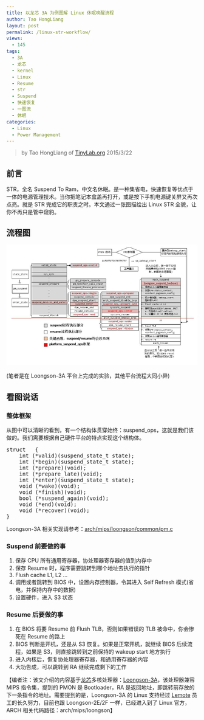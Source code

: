 ```yaml
---
title: 以龙芯 3A 为例图解 Linux 休眠唤醒流程
author: Tao HongLiang
layout: post
permalink: /linux-str-workflow/
views:
  - 145
tags:
  - 3A
  - 龙芯
  - kernel
  - Linux
  - Resume
  - str
  - Suspend
  - 快速恢复
  - 一图流
  - 休眠
categories:
  - Linux
  - Power Management
---
```


<!-- title: 图解 Linux STR 流程 -->

<!-- %s/!\[image\](/&\/wp-content\/uploads\/2015\/03\// -->

> by Tao HongLiang of [TinyLab.org][1]
> 2015/3/22


## 前言

STR，全名 Suspend To Ram，中文名休眠。是一种集省电，快速恢复等优点于一体的电源管理技术。当你把笔记本盒盖再打开，或是按下手机电源键关屏又再次点亮。就是 STR 完成它的职责之时。本文通过一张图描绘出 Linux STR 全貌，让你不再只是管中窥豹。

## 流程图

![流程图][2]

(笔者是在 Loongson-3A 平台上完成的实验，其他平台流程大同小异)

## 看图说话

### 整体框架

从图中可以清晰的看到，有一个结构体贯穿始终：suspend_ops，这就是我们该做的。我们需要根据自己硬件平台的特点实现这个结构体。

<pre>struct   {
    int (*valid)(suspend_state_t state);
    int (*begin)(suspend_state_t state);
    int (*prepare)(void);
    int (*prepare_late)(void);
    int (*enter)(suspend_state_t state);
    void (*wake)(void);
    void (*finish)(void);
    bool (*suspend_again)(void);
    void (*end)(void);
    void (*recover)(void);
}
</pre>

Loongson-3A 相关实现请参考：[arch/mips/loongson/common/pm.c][3]

### Suspend 前要做的事

  1. 保存 CPU 所有通用寄存器，协处理器寄存器的值到内存中
  2. 保存 Resume 时，程序需要跳转到哪个地址去执行的指针
  3. Flush cache L1, L2 …
  4. 调用或者跳转到 BIOS 中，设置内存控制器，令其进入 Self Refresh 模式(省电，并保持内存中的数据)
  5. 设置硬件，进入 S3 状态

### Resume 后要做的事

  1. 在 BIOS 将要 Resume 前 Flush TLB，否则如果错误的 TLB 被命中，你会惨死在 Resume 的路上
  2. BIOS 判断是开机，还是从 S3 恢复。如果是正常开机，就继续 BIOS 后续流程，如果是 S3，则直接跳转到之前保持的 wakeup start 地方执行
  3. 进入内核后，恢复协处理器寄存器，和通用寄存器的内容
  4. 大功告成，可以跳转到 RA 继续完成剩下的工作

【编者注：该文介绍的内容基于[龙芯][4]多核处理器：[Loongson-3A][5]，该处理器兼容 MIPS 指令集，提到的 PMON 是 Bootloader，RA 是返回地址，即跳转前存放的下一条指令的地址。需要提到的是，Loongson-3A 的 Linux 支持经过 [Lemote][6] 员工的长久努力，目前也跟 Loongson-2E/2F 一样，已经进入到了 Linux 官方，ARCH 相关代码路径：arch/mips/loongson】





 [1]: http://tinylab.org
 [2]: /wp-content/uploads/2015/03/linux_str.jpg
 [3]: https://git.kernel.org/cgit/linux/kernel/git/torvalds/linux.git/tree/arch/mips/loongson/common/pm.c
 [4]: http://www.loongson.cn/
 [5]: http://www.loongson.cn/product_info.php?id=31
 [6]: http://www.lemote.com/
